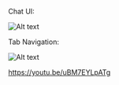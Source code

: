 Chat UI:

![Alt text](https://raw.githubusercontent.com/kweaver00/android-learning/master/UI/imgs/chatui.png "Screenshot 1")


Tab Navigation:

![Alt text](https://raw.githubusercontent.com/kweaver00/android-learning/master/UI/imgs/tabnav.png "Screenshot 1")

https://youtu.be/uBM7EYLpATg

